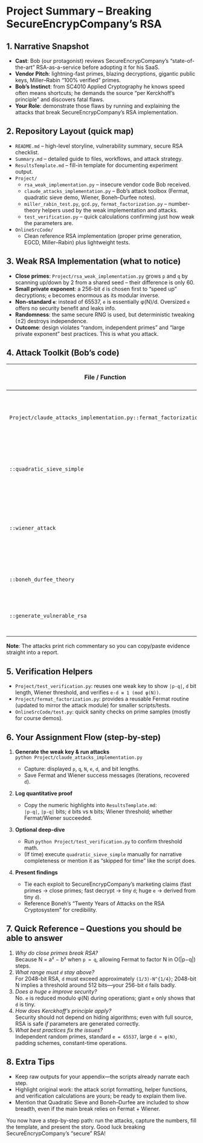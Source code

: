 # Project Summary – Breaking SecureEncrypCompany’s RSA

## 1. Narrative Snapshot
- **Cast**: Bob (our protagonist) reviews SecureEncrypCompany’s “state-of-the-art” RSA-as-a-service before adopting it for his SaaS.
- **Vendor Pitch**: lightning-fast primes, blazing decryptions, gigantic public keys, Miller–Rabin “100% verified” primes.
- **Bob’s Instinct**: from SC4010 Applied Cryptography he knows speed often means shortcuts; he demands the source “per Kerckhoff’s principle” and discovers fatal flaws.
- **Your Role**: demonstrate those flaws by running and explaining the attacks that break SecureEncrypCompany’s RSA implementation.

## 2. Repository Layout (quick map)
- `README.md` – high-level storyline, vulnerability summary, secure RSA checklist.
- `Summary.md` – detailed guide to files, workflows, and attack strategy.
- `ResultsTemplate.md` – fill-in template for documenting experiment output.
- `Project/`
  - `rsa_weak_implementation.py` – insecure vendor code Bob received.
  - `claude_attacks_implementation.py` – Bob’s attack toolbox (Fermat, quadratic sieve demo, Wiener, Boneh–Durfee notes).
  - `miller_rabin_test.py`, `gcd.py`, `fermat_factorization.py` – number-theory helpers used by the weak implementation and attacks.
  - `test_verification.py` – quick calculations confirming just how weak the parameters are.
- `OnlineSrcCode/`
  - Clean reference RSA implementation (proper prime generation, EGCD, Miller–Rabin) plus lightweight tests.

## 3. Weak RSA Implementation (what to notice)
- **Close primes**: `Project/rsa_weak_implementation.py` grows `p` and `q` by scanning up/down by 2 from a shared seed – their difference is only 60.
- **Small private exponent**: a 256-bit `d` is chosen first to “speed up” decryptions; `e` becomes enormous as its modular inverse.
- **Non-standard `e`**: instead of 65537, `e` is essentially φ(N)/d. Oversized `e` offers no security benefit and leaks info.
- **Randomness**: the same secure RNG is used, but deterministic tweaking (±2) destroys independence.
- **Outcome**: design violates “random, independent primes” and “large private exponent” best practices. This is what you attack.

## 4. Attack Toolkit (Bob’s code)
| File / Function | What it proves | Key takeaway for your report |
| ---------------- | -------------- | ----------------------------- |
| `Project/claude_attacks_implementation.py::fermat_factorization` | Factors N when `p ≈ q` by walking up from √N until `a²-N` is a square. | Close primes fall instantly. Record recovered `(p,q)` and iteration count (printed). |
| `::quadratic_sieve_simple` | Educational sieve demonstrating general factoring. Optional; good talking point, not always needed. | Shows you understand broader factoring, even if full QS is skipped. |
| `::wiener_attack` | Uses continued fractions of `e/N` to recover small `d`. | Printout displays convergent index, recovered `d`, verification. Record whether `d < (1/3)·N^{1/4}`. |
| `::boneh_durfee_theory` | Narrative on lattice-based extension. | Cite it when discussing improvements over Wiener. |
| `::generate_vulnerable_rsa` | Recreates SecureEncrypCompany’s key generation, exposing bit lengths and gaps. | Use its output as the baseline numbers in your results. |

**Note**: The attacks print rich commentary so you can copy/paste evidence straight into a report.

## 5. Verification Helpers
- `Project/test_verification.py`: reuses one weak key to show `|p-q|`, `d` bit length, Wiener threshold, and verifies `e·d ≡ 1 (mod φ(N))`.
- `Project/fermat_factorization.py`: provides a reusable Fermat routine (updated to mirror the attack module) for smaller scripts/tests.
- `OnlineSrcCode/test.py`: quick sanity checks on prime samples (mostly for course demos).

## 6. Your Assignment Flow (step-by-step)
1. **Generate the weak key & run attacks**  
   `python Project/claude_attacks_implementation.py`  
   - Capture: displayed `p`, `q`, `N`, `e`, `d`, and bit lengths.  
   - Save Fermat and Wiener success messages (iterations, recovered `d`).  

2. **Log quantitative proof**  
   - Copy the numeric highlights into `ResultsTemplate.md`:  
     `|p-q|`, `|p-q|` bits; `d` bits vs `N` bits; Wiener threshold; whether Fermat/Wiener succeeded.  

3. **Optional deep-dive**  
   - Run `python Project/test_verification.py` to confirm threshold math.  
   - (If time) execute `quadratic_sieve_simple` manually for narrative completeness or mention it as “skipped for time” like the script does.

4. **Present findings**  
   - Tie each exploit to SecureEncrypCompany’s marketing claims (fast primes → close primes; fast decrypt → tiny `d`; huge `e` → derived from tiny `d`).  
   - Reference Boneh’s “Twenty Years of Attacks on the RSA Cryptosystem” for credibility.

## 7. Quick Reference – Questions you should be able to answer
1. *Why do close primes break RSA?*  
   Because N = a² − b² when `p ≈ q`, allowing Fermat to factor N in O(|p−q|) steps.
2. *What range must `d` stay above?*  
   For 2048-bit RSA, `d` must exceed approximately `(1/3)·N^{1/4}`; 2048-bit N implies a threshold around 512 bits—your 256-bit `d` fails badly.
3. *Does a huge `e` improve security?*  
   No. `e` is reduced modulo φ(N) during operations; giant `e` only shows that `d` is tiny.
4. *How does Kerckhoff’s principle apply?*  
   Security should not depend on hiding algorithms; even with full source, RSA is safe *if* parameters are generated correctly.
5. *What best practices fix the issues?*  
   Independent random primes, standard `e = 65537`, large `d ≈ φ(N)`, padding schemes, constant-time operations.

## 8. Extra Tips
- Keep raw outputs for your appendix—the scripts already narrate each step.
- Highlight original work: the attack script formatting, helper functions, and verification calculations are yours; be ready to explain them live.
- Mention that Quadratic Sieve and Boneh–Durfee are included to show breadth, even if the main break relies on Fermat + Wiener.

You now have a step-by-step path: run the attacks, capture the numbers, fill the template, and present the story. Good luck breaking SecureEncrypCompany’s “secure” RSA!
